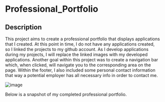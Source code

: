 # Professional_Portfolio

## Description
This project aims to create a professional portfolio that displays applications that I created. At this point in time, I do not have any applications created, so I linked the projects to my github account. As I develop applications during my projects, I will replace the linked images with my developed applications. Another goal within this project was to create a navigation bar which, when clicked, will navigate you to the corresponding area on the page. Within the footer, I also included some personal contact information that way a potential employer has all necessary info in order to contact me.

![image](https://user-images.githubusercontent.com/123976458/223244540-40250efd-32df-45cc-8ba6-7234ef3c7421.png)

Below is a snapshot of my completed professional portfolio.
